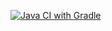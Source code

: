 [![Java CI with Gradle](https://github.com/Guzelechkin/carddel/actions/workflows/gradle.yml/badge.svg)](https://github.com/Guzelechkin/carddel/actions/workflows/gradle.yml)